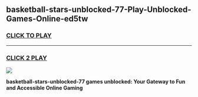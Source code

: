 
## basketball-stars-unblocked-77-Play-Unblocked-Games-Online-ed5tw
<h3>
<a href="https://premium76.site?title=basketball-stars-unblocked-77&ref=25A">CLICK TO PLAY</a></h3>
<hr>

<h3>
<a href="https://premium76.site?title=basketball-stars-unblocked-77&ref=25A">CLICK 2 PLAY</a>
  
</h3>

<a href="https://premium76.site?title=basketball-stars-unblocked-77&ref=25A"><img src="https://clearcache.store/games.png"></a>


**basketball-stars-unblocked-77 games unblocked: Your Gateway to Fun and Accessible Online Gaming**
